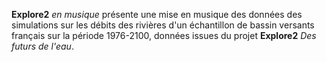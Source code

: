 **Explore2** _en musique_ présente une mise en musique des données des simulations sur les débits des rivières d'un échantillon de bassin versants français sur la période 1976-2100, données issues du projet **Explore2** _Des futurs de l'eau_.

